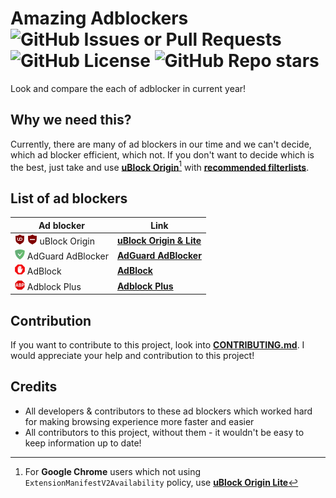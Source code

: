 # Amazing Adblockers ![GitHub Issues or Pull Requests][GitHub Issues or Pull Requests] ![GitHub License][Github License] ![GitHub Repo stars][GitHub Repo stars]
Look and compare the each of adblocker in current year!

## Why we need this?
Currently, there are many of ad blockers in our time and we can't decide, which ad blocker efficient, which not.
If you don't want to decide which is the best, just take and use **[uBlock Origin](https://github.com/gorhill/uBlock)**[^1] with **[recommended filterlists](https://github.com/yokoffing/filterlists)**.
[^1]: For **Google Chrome** users which not using `ExtensionManifestV2Availability`[^2] policy, use **[uBlock Origin Lite](https://github.com/uBlockOrigin/uBOL-home)**
[^2]: `ExtensionManifestV2Availability` policy is for **Google Chrome Enterprise** *(can be also enabled for regular google chrome)* which extends period of Manifest V2 usage.

## List of ad blockers

| Ad blocker                                                                                                           | Link                                                      |
|----------------------------------------------------------------------------------------------------------------------|-----------------------------------------------------------|
| <img src="icons/uBO.png" width=16 height=16> <img src="icons/uBOL.png" width=16 height=16> uBlock Origin             | **[uBlock Origin & Lite](docs/ublockOriginNLite.md)**     |
| <img src="icons/adGuard.png" width=16 height=16> AdGuard AdBlocker                                                   | **[AdGuard AdBlocker](docs/adGuard.md)**                  |
| <img src="icons/Adblock_logo.svg" width=16 height=16> AdBlock                                                        | **[AdBlock](docs/adBlock.md)**                            |
| <img src="icons/Adblock_Plus_2014_Logo.svg" width=16 height=16> Adblock Plus                                         | **[Adblock Plus](docs/adBlockPlus.md)**                   |

## Contribution
If you want to contribute to this project, look into **[CONTRIBUTING.md](dosc/CONTRIBUTING.md)**.
I would appreciate your help and contribution to this project!

## Credits
- All developers & contributors to these ad blockers which worked hard for making browsing experience more faster and easier
- All contributors to this project, without them - it wouldn't be easy to keep information up to date!

<!----------------------------------[ Badges ]--------------------------------->

[GitHub Issues or Pull Requests]: https://img.shields.io/github/issues/techplayz32/Amazing-Adblockers
[GitHub License]: https://img.shields.io/github/license/techplayz32/Amazing-Adblockers
[GitHub Repo stars]: https://img.shields.io/github/stars/techplayz32/Amazing-Adblockers
